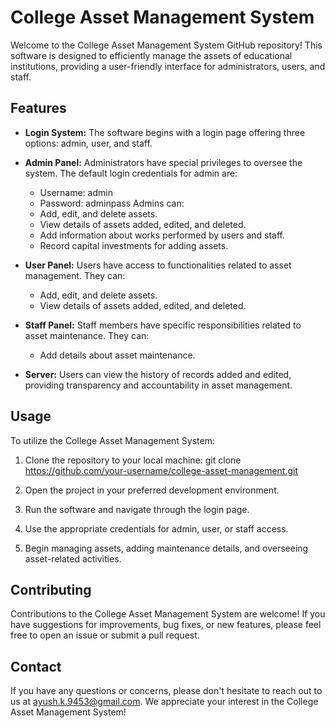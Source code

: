 # College Asset Management System

Welcome to the College Asset Management System GitHub repository! This software is designed to efficiently manage the assets of educational institutions, providing a user-friendly interface for administrators, users, and staff.

## Features

- **Login System:** The software begins with a login page offering three options: admin, user, and staff.

- **Admin Panel:** Administrators have special privileges to oversee the system. The default login credentials for admin are:
  - Username: admin
  - Password: adminpass
  Admins can:
  - Add, edit, and delete assets.
  - View details of assets added, edited, and deleted.
  - Add information about works performed by users and staff.
  - Record capital investments for adding assets.

- **User Panel:** Users have access to functionalities related to asset management. They can:
  - Add, edit, and delete assets.
  - View details of assets added, edited, and deleted.

- **Staff Panel:** Staff members have specific responsibilities related to asset maintenance. They can:
  - Add details about asset maintenance.

- **Server:** Users can view the history of records added and edited, providing transparency and accountability in asset management.

## Usage

To utilize the College Asset Management System:

1. Clone the repository to your local machine:
 git clone https://github.com/your-username/college-asset-management.git

2. Open the project in your preferred development environment.

3. Run the software and navigate through the login page.

4. Use the appropriate credentials for admin, user, or staff access.

5. Begin managing assets, adding maintenance details, and overseeing asset-related activities.

## Contributing

Contributions to the College Asset Management System are welcome! If you have suggestions for improvements, bug fixes, or new features, please feel free to open an issue or submit a pull request.

## Contact

If you have any questions or concerns, please don't hesitate to reach out to us at [ayush.k.9453@gmail.com](mailto:ayush.k.9453@gmail.com). We appreciate your interest in the College Asset Management System!
